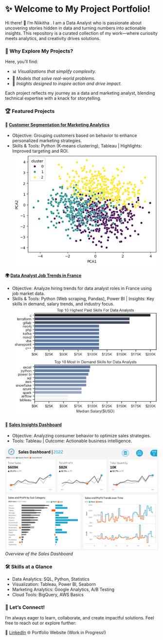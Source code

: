# ✨ Welcome to My Project Portfolio!
Hi there! 👋 I’m Niikitha . I am a Data Analyst who is passionate about uncovering stories hidden in data and turning numbers into actionable insights. This repository is a curated collection of my work—where curiosity meets analytics, and creativity drives solutions.

### 🤔 Why Explore My Projects?
Here, you’ll find:

- 📊 *Visualizations that simplify complexity.*
- 🤖 *Models that solve real-world problems.*
- 🚀 *Insights designed to inspire action and drive impact.*

Each project reflects my journey as a data and marketing analyst, blending technical expertise with a knack for storytelling.

### 🏆 Featured Projects
#### 👥 [Customer Segmentation for Marketing Analytics](https://github.com/nikitha108/Project_marketing)
- Objective: Grouping customers based on behavior to enhance personalized marketing strategies.
- Skills & Tools: Python (K-means clustering), Tableau | Highlights: Improved targeting and ROI.
![alt text](cluster.png)
#### 🌍 [Data Analyst Job Trends in France](https://github.com/nikitha108/Project_Data)
- Objective: Analyze hiring trends for data analyst roles in France using job market data.
- Skills & Tools: Python (Web scraping, Pandas), Power BI | Insights: Key skills in demand, salary trends, and industry focus.
![alt text](top_pay_n_high_demand_skills.png)
#### 🛒 [Sales Insights Dashboard](https://github.com/nikitha108/Sales_Consumer_Dashboard?tab=readme-ov-file)
- Objective: Analyzing consumer behavior to optimize sales strategies.
- Tools: Tableau | Outcome: Actionable business intelligence.

![ ](<Sales Dashboard.png>) *Overview of the Sales Dashboard*

### 🛠 Skills at a Glance
- Data Analytics: SQL, Python, Statistics
- Visualization: Tableau, Power BI, Seaborn
- Marketing Analytics: Google Analytics, A/B Testing
- Cloud Tools: BigQuery, AWS Basics

### 🌟 Let’s Connect!
I’m always eager to learn, collaborate, and create impactful solutions. Feel free to reach out or explore further:

🤝 [LinkedIn](https://www.linkedin.com/in/nikitha-sathish/)
🌐 Portfolio Website (Work in Progress!)

